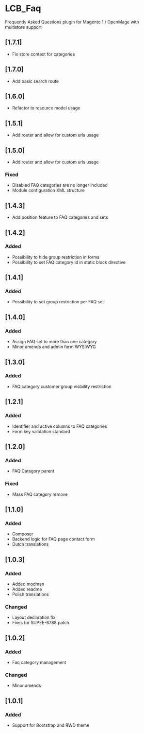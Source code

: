 # LCB_Faq

Frequently Asked Questions plugin for Magento 1 / OpenMage with multistore support

## [1.7.1]

- Fix store context for categories

## [1.7.0]

- Add basic search route

## [1.6.0]

- Refactor to resource model usage

## [1.5.1]

- Add router and allow for custom urls usage

## [1.5.0]

- Add router and allow for custom urls usage

### Fixed

- Disabled FAQ categories are no longer included
- Module configuration XML structure

## [1.4.3]

- Add position feature to FAQ categories and sets

## [1.4.2]

### Added

- Possibility to hide group restriction in forms
- Possibility to set FAQ category id in static block directive

## [1.4.1]

### Added

- Possibility to set group restriction per FAQ set

## [1.4.0]

### Added

- Assign FAQ set to more than one category
- Minor amends and admin form WYSIWYG

## [1.3.0]

### Added

- FAQ category customer group visibility restriction

## [1.2.1]

### Added 

- Identifier and active columns to FAQ categories
- Form key validation standard

## [1.2.0]

### Added

- FAQ Category parent

### Fixed

- Mass FAQ category remove

## [1.1.0]

### Added

- Composer
- Backend logic for FAQ page contact form
- Dutch translations

## [1.0.3]

### Added

- Added modman
- Added readme
- Polish translations

### Changed

- Layout declaration fix
- Fixes for SUPEE-6788 patch

## [1.0.2]

### Added

- Faq category management

### Changed

- Minor amends

## [1.0.1]

### Added

- Support for Bootstrap and RWD theme
